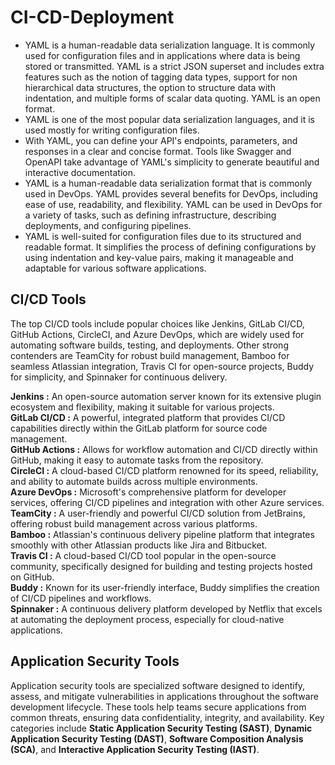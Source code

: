 # CI-CD-Deployment
  - YAML is a human-readable data serialization language. It is commonly used for configuration files and in applications where data is being stored or transmitted. YAML is a strict JSON superset and includes extra features such as the notion of tagging data types, support for non hierarchical data structures, the option to structure data with indentation, and multiple forms of scalar data quoting. YAML is an open format.
  - YAML is one of the most popular data serialization languages, and it is used mostly for writing configuration files.
   - With YAML, you can define your API's endpoints, parameters, and responses in a clear and concise format. Tools like Swagger and OpenAPI take advantage of YAML's simplicity to generate beautiful and interactive documentation.
   - YAML is a human-readable data serialization format that is commonly used in DevOps. YAML provides several benefits for DevOps, including ease of use, readability, and flexibility. YAML can be used in DevOps for a variety of tasks, such as defining infrastructure, describing deployments, and configuring pipelines.
   - YAML is well-suited for configuration files due to its structured and readable format. It simplifies the process of defining configurations by using indentation and key-value pairs, making it manageable and adaptable for various software applications.

## CI/CD Tools
The top CI/CD tools include popular choices like Jenkins, GitLab CI/CD, GitHub Actions, CircleCI, and Azure DevOps, which are widely used for automating software builds, testing, and deployments. Other strong contenders are TeamCity for robust build management, Bamboo for seamless Atlassian integration, Travis CI for open-source projects, Buddy for simplicity, and Spinnaker for continuous delivery. 

**Jenkins :** An open-source automation server known for its extensive plugin ecosystem and flexibility, making it suitable for various projects.   
**GitLab CI/CD :** A powerful, integrated platform that provides CI/CD capabilities directly within the GitLab platform for source code management.     
**GitHub Actions :** Allows for workflow automation and CI/CD directly within GitHub, making it easy to automate tasks from the repository.   
**CircleCI :** A cloud-based CI/CD platform renowned for its speed, reliability, and ability to automate builds across multiple environments.   
**Azure DevOps :** Microsoft's comprehensive platform for developer services, offering CI/CD pipelines and integration with other Azure services.   
**TeamCity :** A user-friendly and powerful CI/CD solution from JetBrains, offering robust build management across various platforms.   
**Bamboo :** Atlassian's continuous delivery pipeline platform that integrates smoothly with other Atlassian products like Jira and Bitbucket.   
**Travis CI :** A cloud-based CI/CD tool popular in the open-source community, specifically designed for building and testing projects hosted on GitHub.   
**Buddy :** Known for its user-friendly interface, Buddy simplifies the creation of CI/CD pipelines and workflows.   
**Spinnaker :** A continuous delivery platform developed by Netflix that excels at automating the deployment process, especially for cloud-native applications.   

## Application Security Tools
Application security tools are specialized software designed to identify, assess, and mitigate vulnerabilities in applications throughout the software development lifecycle. These tools help teams secure applications from common threats, ensuring data confidentiality, integrity, and availability. 
Key categories include **Static Application Security Testing (SAST)**, **Dynamic Application Security Testing (DAST)**, **Software Composition Analysis (SCA)**, and **Interactive Application Security Testing (IAST)**. 
